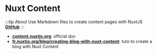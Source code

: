 # **Nuxt Content**

:::tip About
Use Markdown files to create content pages with NuxtJS  
[**GitHub**](https://github.com/nuxt/content)
:::

- [**content.nuxtjs.org**](https://content.nuxtjs.org/fr): official doc
- [**fr.nuxtjs.org/blog/creating-blog-with-nuxt-content**](https://fr.nuxtjs.org/blog/creating-blog-with-nuxt-content/): tuto to create a blog with Nuxt Content
